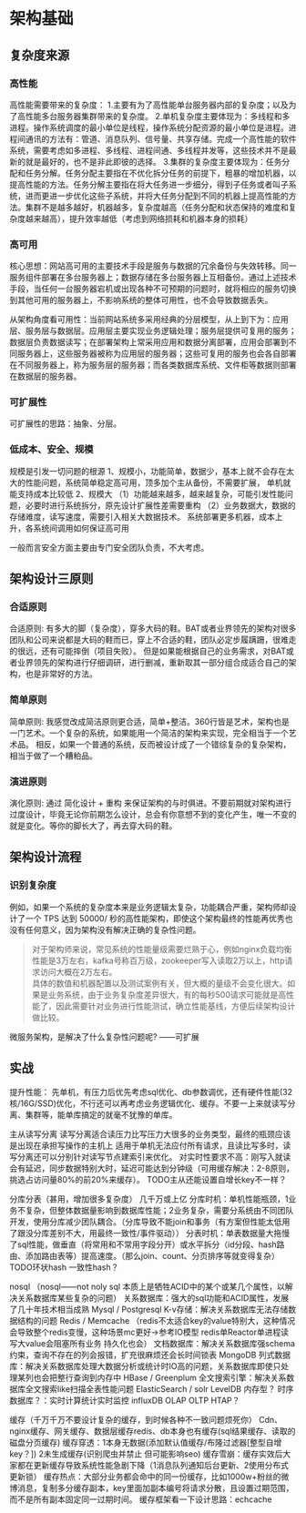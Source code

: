 # 架构基础

## 复杂度来源
### 高性能
高性能需要带来的复杂度：
1.主要有为了高性能单台服务器内部的复杂度；以及为了高性能多台服务器集群带来的复杂度。
2.单机复杂度主要体现为：多线程和多进程。操作系统调度的最小单位是线程，操作系统分配资源的最小单位是进程。进程间通讯的方法有：管道、消息队列、信号量、共享存储。完成一个高性能的软件系统，需要考虑如多进程、多线程、进程间通、多线程并发等，这些技术并不是最新的就是最好的，也不是非此即彼的选择。
3.集群的复杂度主要体现为：任务分配和任务分解。任务分配主要指在不优化拆分任务的前提下，粗暴的增加机器，以提高性能的方法。任务分解主要指在将大任务进一步细分，得到子任务或者叫子系统，进而更进一步优化这些子系统，并将大任务分配到不同的机器上提高性能的方法。集群不是越多越好，机器越多，复杂度越高（任务分配和状态保持的难度和复杂度越来越高），提升效率越低（考虑到网络损耗和机器本身的损耗）


### 高可用
核心思想：网站高可用的主要技术手段是服务与数据的冗余备份与失效转移。同一服务组件部署在多台服务器上；数据存储在多台服务器上互相备份。通过上述技术手段，当任何一台服务器宕机或出现各种不可预期的问题时，就将相应的服务切换到其他可用的服务器上，不影响系统的整体可用性，也不会导致数据丢失。

从架构角度看可用性：当前网站系统多采用经典的分层模型，从上到下为：应用层、服务层与数据层。应用层主要实现业务逻辑处理；服务层提供可复用的服务；数据层负责数据读写；在部署架构上常采用应用和数据分离部署，应用会部署到不同服务器上，这些服务器被称为应用层的服务器；这些可复用的服务也会各自部署在不同服务器上，称为服务层的服务器；而各类数据库系统、文件柜等数据则部署在数据层的服务器。

### 可扩展性
可扩展性的思路：抽象、分层。

### 低成本、安全、规模
规模是引发一切问题的根源
1、规模小，功能简单，数据少，基本上就不会存在太大的性能问题，系统简单稳定高可用，顶多加个主从备份，不需要扩展，
单机就能支持成本比较低
2、规模大
     （1）功能越来越多，越来越复杂，可能引发性能问题，必要时进行系统拆分，原先设计扩展性差需要重构
     （2）业务数据大，数据的存储难度，读写速度，需要引入相关大数据技术。
     系统部署更多机器，成本上升，各系统间调用如何保证高可用

一般而言安全方面主要由专门安全团队负责，不大考虑。


## 架构设计三原则
### 合适原则

合适原则: 有多大的脚（复杂度），穿多大码的鞋。BAT或者业界领先的架构对很多团队和公司来说都是大码的鞋而已，穿上不合适的鞋，团队必定步履蹒跚，很难走的很远，还有可能摔倒（项目失败）。
但是如果能根据自己的业务需求，对BAT或者业界领先的架构进行仔细调研，进行删减，重新取其一部分组合成适合自己的架构，也是非常好的方法。

### 简单原则
简单原则: 我感觉改成简洁原则更合适，简单+整洁。360行皆是艺术，架构也是一门艺术。一个复杂的系统，如果能用一个简洁的架构来实现，完全相当于一个艺术品。 相反，如果一个普通的系统，反而被设计成了一个错综复杂的复杂架构，相当于做了一个糟粕品。

### 演进原则
演化原则: 通过 简化设计 + 重构 来保证架构的与时俱进。不要前期就对架构进行过度设计，毕竟无论你前期怎么设计，总会有你意想不到的变化产生，唯一不变的就是变化。等你的脚长大了，再去穿大码的鞋。

## 架构设计流程
### 识别复杂度
例如，如果一个系统的复杂度本来是业务逻辑太复杂，功能耦合严重，架构师却设计了一个 TPS 达到 50000/ 秒的高性能架构，即使这个架构最终的性能再优秀也没有任何意义，因为架构没有解决正确的复杂性问题。

> 对于架构师来说，常见系统的性能量级需要烂熟于心，例如nginx负载均衡性能是3万左右，kafka号称百万级，zookeeper写入读取2万以上，http请求访问大概在2万左右。  
> 具体的数值和机器配置以及测试案例有关，但大概的量级不会变化很大。如果是业务系统，由于业务复杂度差异很大，有的每秒500请求可能就是高性能了，因此需要针对业务进行性能测试，确立性能基线，方便后续架构设计做比较。  

微服务架构，是解决了什么复杂性问题呢?   ——可扩展


## 实战




提升性能：
先单机，有压力后优先考虑sql优化、db参数调优，还有硬件性能(32核/16G/SSD)优化，不行还可以再考虑业务逻辑优化、缓存。不要一上来就读写分离、集群等，能单库搞定的就毫不犹豫的单库。

主从读写分离
读写分离适合读压力比写压力大很多的业务类型，最终的瓶颈应该是出现在承担写操作的主机上
适用于单机无法应付所有请求，且读比写多时，读写分离还可以分别针对读写节点建索引来优化。
对实时性要求不高：刚写入就读会有延迟，同步数据特别大时，延迟可能达到分钟级（可用缓存解决：2-8原则，挑选占访问量80%的前20%来缓存）。
TODO主从还能设置自增长key不一样？

分库分表（甚用，增加很多复杂度）
几千万或上亿
分库时机：单机性能瓶颈，1业务不复杂，但整体数据量影响到数据库性能；2业务复杂，需要分系统由不同团队开发，使用分库减少团队耦合。（分库导致不能join和事务（有方案但性能太低用了跟没分库差别不大，用最终一致性/事件驱动））
分表时机：单表数据量大拖慢了sql性能，做垂直（将常用和不常用字段分开）或水平拆分（id分段、hash路由、添加路由表等）提高速度。（那么join、count、分页排序等就变得复杂）
TODO环状hash 一致性hash？

nosql
（nosql——not noly sql 本质上是牺牲ACID中的某个或某几个属性，以解决关系数据库某些复杂的问题）
关系数据库：强大的sql功能和ACID属性，发展了几十年技术相当成熟 Mysql / Postgresql
K-v存储：解决关系数据库无法存储数据结构的问题 Redis / Memcache （redis不太适合key的value特别大，这种情况会导致整个redis变慢，这种场景mc更好->参考IO模型 redis单Reactor单进程读写大value会阻塞所有业务 持久化也会）
文档数据库：解决关系数据库强schema约束，查询不存在的列会报错，扩充很麻烦还会长时间锁表 MongoDB
列式数据库：解决关系数据库处理大数据分析或统计时IO高的问题，关系数据库即使只处理某列也会把整行查询到内存中 HBase / Greenplum
全文搜索引擎：解决关系数据库全文搜索like扫描全表性能问题 ElasticSearch / solr
LevelDB 内存型？
时序数据库？：实时计算统计实时监控 influxDB
OLAP OLTP HTAP？

缓存（千万千万不要设计复杂的缓存，到时候各种不一致问题烦死你）
Cdn、nginx缓存、网关缓存、数据层缓存redis、db本身也有缓存(sql结果缓存、读取的磁盘分页缓存)
缓存穿透：1本身无数据(添加默认值缓存/布隆过滤器[整型自增key？]) 2未生成缓存(识别爬虫并禁止 但可能影响seo)
缓存雪崩：缓存实效后大家都在更新缓存导致系统性能急剧下降（1消息队列通知后台更新、2使用分布式更新锁）
缓存热点：大部分业务都会命中的同一份缓存，比如1000w+粉丝的微博消息，复制多分缓存副本，key里面加副本编号将请求分散，且设置过期范围，而不是所有副本固定同一过期时间。
缓存框架看一下设计思路：echcache



